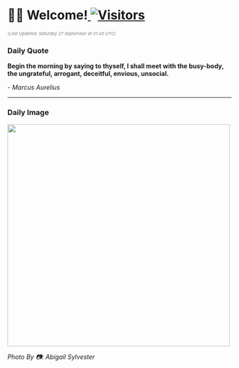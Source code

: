 <h1>👋🏽 Welcome!<a href="https://github.com/OmitNomis/"> <img src="https://visitor-badge.laobi.icu/badge?page_id=OmitNomis" alt="Visitors"></a></h1>

<i><p style="font-size: 0.6rem; color:gray">(Last Updated: Saturday 27 September at 01:43 UTC)</p></i>

<h3> Daily Quote </h3>
<b><p>‎Begin the morning by saying to thyself, I shall meet with the busy-body, the ungrateful, arrogant, deceitful, envious, unsocial.</p></b>
<i><caption style="font-size: 0.8rem; color:gray;">- Marcus Aurelius</caption></i>


<hr>

<h3>Daily Image</h3>
<a href="https://images.pexels.com/photos/34015721/pexels-photo-34015721.jpeg" target="_blank"><img style="height:500px;" src="https://images.pexels.com/photos/34015721/pexels-photo-34015721.jpeg"/></a>

<i><caption style="font-size: 0.8rem; color:gray;"> Photo By 📷: Abigail Sylvester</caption></i>
